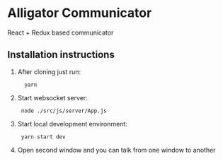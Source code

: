 # Alligator Communicator

React + Redux based communicator

## Installation instructions

1. After cloning just run:

         yarn

2. Start websocket server:

        node ./src/js/server/App.js

3. Start local development environment:

        yarn start dev

4. Open second window and you can talk from one window to another
